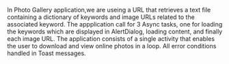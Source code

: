 In Photo Gallery application,we are useing a URL that retrieves a text file containing a dictionary of keywords and image URLs related to the associated keyword. The appplication call for 3 Async tasks, one for loading the keywords which are displayed in AlertDialog, loading content, and finally each image URL.
The application consists of a single activity that enables the user to download and view online photos in a loop. 
All error conditions handled in Toast messages.
